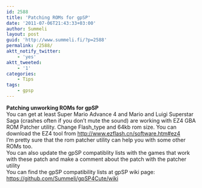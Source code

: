 ```yaml
---
id: 2588
title: 'Patching ROMs for gpSP'
date: '2011-07-06T21:43:33+03:00'
author: Summeli
layout: post
guid: 'http://www.summeli.fi/?p=2588'
permalink: /2588/
aktt_notify_twitter:
    - 'yes'
aktt_tweeted:
    - '1'
categories:
    - Tips
tags:
    - gpsp
---
```


**Patching unworking ROMs for gpSP**  
You can get at least Super Mario Advance 4 and Mario and Luigi Superstar Saga (crashes often if you don’t mute the sound) are working with EZ4 GBA ROM Patcher utility. Change Flash\_type and 64kb rom size. You can download the EZ4 tool from <http://www.ezflash.cn/software.htm#ez4>  
I’m pretty sure that the rom patcher utility can help you with some other ROMs too.  
You can also update the gpSP compatiblity lists with the games that work with these patch and make a comment about the patch with the patcher utility  
You can find the gpSP compatibility lists at gpSP wiki page:  
<https://github.com/Summeli/gpSP4Cute/wiki>